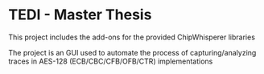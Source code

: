 # TEDI - Master Thesis
This project includes the add-ons for the provided ChipWhisperer libraries

The project is an GUI used to automate the process of capturing/analyzing traces in AES-128 (ECB/CBC/CFB/OFB/CTR) implementations
